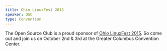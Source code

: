 ```yaml
---
title: Ohio LinuxFest 2015
speaker: OSC
type: Convention
---
```


The Open Source Club is a proud sponsor of [Ohio LinuxFest 2015](https://ohiolinux.org/). So come out and join us on October 2nd & 3rd at the Greater Columbus Convention Center.
